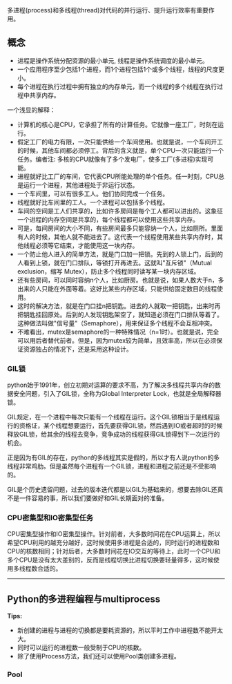 <font style="color:rgb(18, 18, 18);">多进程(process)和多线程(thread)对代码的并行运行、提升运行效率有重要作用。</font>

## <font style="color:rgb(18, 18, 18);">概念</font>
+ <font style="color:rgb(18, 18, 18);">进程是操作系统分配资源的最小单元, 线程是操作系统调度的最小单元。</font>
+ <font style="color:rgb(18, 18, 18);">一个应用程序至少包括1个进程，而1个进程包括1个或多个线程，线程的尺度更小。</font>
+ <font style="color:rgb(18, 18, 18);">每个进程在执行过程中拥有独立的内存单元，而一个线程的多个线程在执行过程中共享内存。</font>



一个浅显的解释：

+ <font style="color:rgb(18, 18, 18);">计算机的核心是CPU，它承担了所有的计算任务。它就像一座工厂，时刻在运行。</font>
+ <font style="color:rgb(18, 18, 18);">假定工厂的电力有限，一次只能供给一个车间使用。也就是说，一个车间开工的时候，其他车间都必须停工。背后的含义就是，单个CPU一次只能运行一个任务。编者注: 多核的CPU就像有了多个发电厂，使多工厂(多进程)实现可能。</font>
+ <font style="color:rgb(18, 18, 18);">进程就好比工厂的车间，它代表CPU所能处理的单个任务。任一时刻，CPU总是运行一个进程，其他进程处于非运行状态。</font>
+ <font style="color:rgb(18, 18, 18);">一个车间里，可以有很多工人。他们协同完成一个任务。</font>
+ <font style="color:rgb(18, 18, 18);">线程就好比车间里的工人。一个进程可以包括多个线程。</font>
+ <font style="color:rgb(18, 18, 18);">车间的空间是工人们共享的，比如许多房间是每个工人都可以进出的。这象征一个进程的内存空间是共享的，每个线程都可以使用这些共享内存。</font>
+ <font style="color:rgb(18, 18, 18);">可是，每间房间的大小不同，有些房间最多只能容纳一个人，比如厕所。里面有人的时候，其他人就不能进去了。这代表一个线程使用某些共享内存时，其他线程必须等它结束，才能使用这一块内存。</font>
+ <font style="color:rgb(18, 18, 18);">一个防止他人进入的简单方法，就是门口加一把锁。先到的人锁上门，后到的人看到上锁，就在门口排队，等锁打开再进去。这就叫"互斥锁"（Mutual exclusion，缩写 Mutex），防止多个线程同时读写某一块内存区域。</font>
+ <font style="color:rgb(18, 18, 18);">还有些房间，可以同时容纳n个人，比如厨房。也就是说，如果人数大于n，多出来的人只能在外面等着。这好比某些内存区域，只能供给固定数目的线程使用。</font>
+ <font style="color:rgb(18, 18, 18);">这时的解决方法，就是在门口挂n把钥匙。进去的人就取一把钥匙，出来时再把钥匙挂回原处。后到的人发现钥匙架空了，就知道必须在门口排队等着了。这种做法叫做"信号量"（Semaphore），用来保证多个线程不会互相冲突。</font>
+ <font style="color:rgb(18, 18, 18);">不难看出，mutex是semaphore的一种特殊情况（n=1时）。也就是说，完全可以用后者替代前者。但是，因为mutex较为简单，且效率高，所以在必须保证资源独占的情况下，还是采用这种设计。</font>

<font style="color:rgb(18, 18, 18);"></font>

### <font style="color:rgb(18, 18, 18);">GIL锁</font>
<font style="color:rgb(18, 18, 18);">python始于1991年，创立初期对运算的要求不高，为了解决多线程共享内存的数据安全问题，引入了GIL锁，全称为Global Interpreter Lock，也就是全局解释器锁。</font>

<font style="color:rgb(18, 18, 18);"></font>

<font style="color:rgb(18, 18, 18);">GIL规定，在一个进程中每次只能有一个线程在运行。这个GIL锁相当于是线程运行的资格证，某个线程想要运行，首先要获得GIL锁，然后遇到IO或者超时的时候释放GIL锁，给其余的线程去竞争，竞争成功的线程获得GIL锁得到下一次运行的机会。</font>

<font style="color:rgb(18, 18, 18);"></font>

<font style="color:rgb(18, 18, 18);">正是因为有GIL的存在，python的多线程其实是假的，所以才有人说python的多线程非常鸡肋。但是虽然每个进程有一个GIL锁，进程和进程之前还是不受影响的。</font>

<font style="color:rgb(18, 18, 18);"></font>

<font style="color:rgb(18, 18, 18);">GIL是个历史遗留问题，过去的版本迭代都是以GIL为基础来的，想要去除GIL还真不是一件容易的事，所以我们要做好和GIL长期面对的准备。</font>

### <font style="color:rgb(18, 18, 18);">CPU密集型和IO密集型任务</font>
CPU密集型操作和IO密集型操作。针对前者，大多数时间花在CPU运算上，所以希望CPU利用的越充分越好，这时候使用多进程是合适的，同时运行的进程数和CPU的核数相同；针对后者，大多数时间花在IO交互的等待上，此时一个CPU和多个CPU是没有太大差别的，反而是线程切换比进程切换要轻量得多，这时候使用多线程数合适的。

---

## Python的多进程编程与multiprocess
**Tips:**

+ <font style="color:rgb(18, 18, 18);">新创建的进程与进程的切换都是要耗资源的，所以平时工作中进程数不能开太大。</font>
+ <font style="color:rgb(18, 18, 18);">同时可以运行的进程数一般受制于CPU的核数。</font>
+ <font style="color:rgb(18, 18, 18);">除了使用Process方法，我们还可以使用Pool类创建多进程。</font>

<font style="color:rgb(18, 18, 18);"></font>

### <font style="color:rgb(18, 18, 18);">Pool</font>
